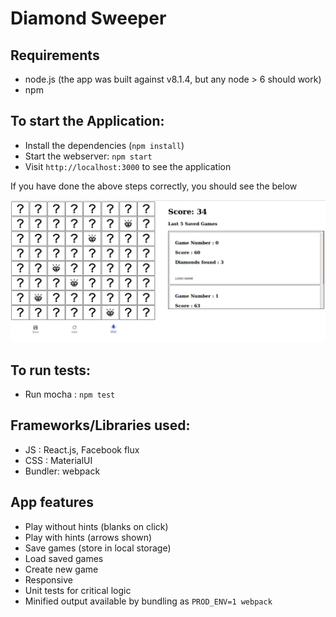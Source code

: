 # Diamond Sweeper

## Requirements

* node.js (the app was built against v8.1.4, but any node > 6 should work)
* npm

## To start the Application:

* Install the dependencies (`npm install`)
* Start the webserver: `npm start`
* Visit `http://localhost:3000` to see the application

If you have done the above steps correctly, you should see the below

![Screenshot](./screenshot.png)

## To run tests:
* Run mocha : `npm test`

## Frameworks/Libraries used:
* JS : React.js, Facebook flux
* CSS : MaterialUI
* Bundler: webpack

## App features
* Play without hints (blanks on click)
* Play with hints (arrows shown)
* Save games (store in local storage)
* Load saved games
* Create new game
* Responsive
* Unit tests for critical logic
* Minified output available by bundling as `PROD_ENV=1 webpack`